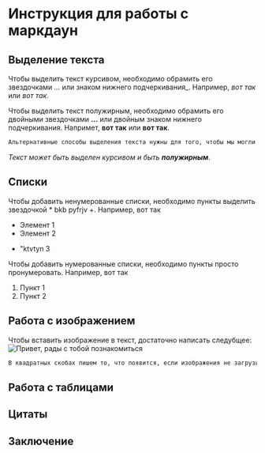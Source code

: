 # Инструкция для работы с маркдаун

## Выделение текста

Чтобы выделить текст курсивом, необходимо обрамить его звездочками *...* или знаком нижнего подчеркивания_. Например, *вот так* или _вот так_.

Чтобы выделить текст полужирным, необходимо обрамить его двойными звездочками **...** или двойным знаком нижнего подчеркивания. Напримет, **вот так** или __вот так__. 

```sh
Альтернативные способы выделения текста нужны для того, чтобы мы могли совмещать оба эти способа.
```

_Текст может быть выделен курсивом и быть **полужирным**_.

## Списки

Чтобы добавить ненумерованные списки, необходимо пункты выделить звездочкой * bkb pyfrjv +. Например, вот так
* Элемент 1
* Элемент 2
+ "ktvtyn 3

Чтобы добавить нумерованные списки, необходимо пункты просто пронумеровать. Например, вот так
1. Пункт 1
2. Пункт 2

## Работа с изображением

Чтобы вставить изображение в текст, достаточно написать следубщее: ![Привет, рады с тобой познакомиться](Фото.jpg)

```sh
В квадратных скобах пишем то, что появится, если изображения не загрузиться, а в круглых файл, откуда будем брать изображение.
```


## Работа с таблицами

## Цитаты

## Заключение

